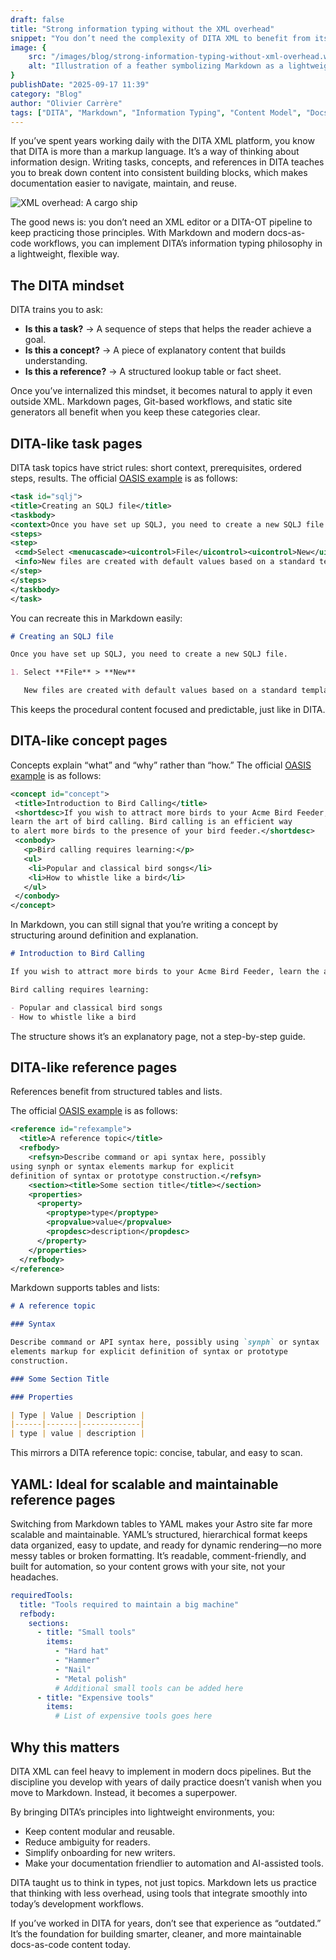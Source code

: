 ```yaml
---
draft: false
title: "Strong information typing without the XML overhead"
snippet: "You don’t need the complexity of DITA XML to benefit from its discipline. With Markdown and modern docs-as-code workflows, technical writers can apply strong information typing—tasks, concepts, and references—using lightweight, open tools."
image: {
    src: "/images/blog/strong-information-typing-without-xml-overhead.webp",
    alt: "Illustration of a feather symbolizing Markdown as a lightweight alternative to DITA XML"
}
publishDate: "2025-09-17 11:39"
category: "Blog"
author: "Olivier Carrère"
tags: ["DITA", "Markdown", "Information Typing", "Content Model", "Docs-as-Code"]
---
```


If you’ve spent years working daily with the DITA XML platform, you know that DITA is more than a markup language. It’s a way of thinking about information design. Writing tasks, concepts, and references in DITA teaches you to break down content into consistent building blocks, which makes documentation easier to navigate, maintain, and reuse.

![XML overhead: A cargo ship](/images/blog/strong-information-typing-without-xml-overhead-large.webp)


The good news is: you don’t need an XML editor or a DITA-OT pipeline to keep practicing those principles. With Markdown and modern docs-as-code workflows, you can implement DITA’s information typing philosophy in a lightweight, flexible way.

## The DITA mindset

DITA trains you to ask:

* **Is this a task?** → A sequence of steps that helps the reader achieve a goal.
* **Is this a concept?** → A piece of explanatory content that builds understanding.
* **Is this a reference?** → A structured lookup table or fact sheet.

Once you’ve internalized this mindset, it becomes natural to apply it even outside XML. Markdown pages, Git-based workflows, and static site generators all benefit when you keep these categories clear.

## DITA-like task pages

DITA task topics have strict rules: short context, prerequisites, ordered steps, results. The official [OASIS example](https://docs.oasis-open.org/dita/v1.2/os/spec/langref/step.html) is as follows:

```xml
<task id="sqlj">
<title>Creating an SQLJ file</title>
<taskbody>
<context>Once you have set up SQLJ, you need to create a new SQLJ file.</context>
<steps>
<step>
 <cmd>Select <menucascade><uicontrol>File</uicontrol><uicontrol>New</uicontrol></menucascade>.</cmd>
 <info>New files are created with default values based on a standard template.</info>
</step>
</steps>
</taskbody>
</task>
```

You can recreate this in Markdown easily:

```markdown
# Creating an SQLJ file

Once you have set up SQLJ, you need to create a new SQLJ file.

1. Select **File** > **New**

   New files are created with default values based on a standard template.
```

This keeps the procedural content focused and predictable, just like in DITA.

## DITA-like concept pages

Concepts explain “what” and “why” rather than “how.” The official [OASIS example](https://docs.oasis-open.org/dita/v1.2/os/spec/langref/concept.html) is as follows:

```xml
<concept id="concept">
 <title>Introduction to Bird Calling</title>
 <shortdesc>If you wish to attract more birds to your Acme Bird Feeder,
learn the art of bird calling. Bird calling is an efficient way
to alert more birds to the presence of your bird feeder.</shortdesc>
 <conbody>
   <p>Bird calling requires learning:</p>
   <ul>
    <li>Popular and classical bird songs</li>
    <li>How to whistle like a bird</li>
   </ul>
 </conbody>
</concept>
```

In Markdown, you can still signal that you’re writing a concept by structuring around definition and explanation.

```markdown
# Introduction to Bird Calling

If you wish to attract more birds to your Acme Bird Feeder, learn the art of bird calling. Bird calling is an efficient way to alert more birds to the presence of your bird feeder.

Bird calling requires learning:

- Popular and classical bird songs
- How to whistle like a bird
```

The structure shows it’s an explanatory page, not a step-by-step guide.

## DITA-like reference pages

References benefit from structured tables and lists.

The official [OASIS example](https://docs.oasis-open.org/dita/v1.2/os/spec/langref/concept.html) is as follows:

```xml
<reference id="refexample">
  <title>A reference topic</title>
  <refbody>
    <refsyn>Describe command or api syntax here, possibly
using synph or syntax elements markup for explicit 
definition of syntax or prototype construction.</refsyn>
    <section><title>Some section title</title></section>
    <properties>
      <property>
        <proptype>type</proptype>
        <propvalue>value</propvalue>
        <propdesc>description</propdesc>
      </property>
    </properties>
  </refbody>
</reference>
```

Markdown supports tables and lists:

```markdown
# A reference topic

### Syntax

Describe command or API syntax here, possibly using `synph` or syntax
elements markup for explicit definition of syntax or prototype
construction.

### Some Section Title

### Properties

| Type | Value | Description |
|------|-------|-------------|
| type | value | description |
```

This mirrors a DITA reference topic: concise, tabular, and easy to scan.

## YAML: Ideal for scalable and maintainable reference pages

Switching from Markdown tables to YAML makes your Astro site far more scalable and maintainable. YAML’s structured, hierarchical format keeps data organized, easy to update, and ready for dynamic rendering—no more messy tables or broken formatting. It’s readable, comment-friendly, and built for automation, so your content grows with your site, not your headaches.

```yml
requiredTools:
  title: "Tools required to maintain a big machine"
  refbody:
    sections:
      - title: "Small tools"
        items:
          - "Hard hat"
          - "Hammer"
          - "Nail"
          - "Metal polish"
          # Additional small tools can be added here
      - title: "Expensive tools"
        items:
          # List of expensive tools goes here
```

## Why this matters

DITA XML can feel heavy to implement in modern docs pipelines. But the discipline you develop with years of daily practice doesn’t vanish when you move to Markdown. Instead, it becomes a superpower.

By bringing DITA’s principles into lightweight environments, you:

* Keep content modular and reusable.
* Reduce ambiguity for readers.
* Simplify onboarding for new writers.
* Make your documentation friendlier to automation and AI-assisted tools.

DITA taught us to think in types, not just topics. Markdown lets us practice that thinking with less overhead, using tools that integrate smoothly into today’s development workflows.

If you’ve worked in DITA for years, don’t see that experience as “outdated.” It’s the foundation for building smarter, cleaner, and more maintainable docs-as-code content today.

